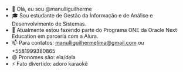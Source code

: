 - 👋 Olá, eu sou @manulliguilherme
- 🎓 Sou estudante de Gestão da Informação e de Análise e Desenvolvimento de Sistemas.
- 🌱 Atualmente estou fazendo parte do Programa ONE da Oracle Next Education em parceria com a Alura. 
- 📫 Para contatos: manulliguilhermelima@gmail.com ou +5581999380865
- 😄 Pronomes são: ela/dela 
- ⚡ Fato divertido: adoro karaokê
<!---
manulliguilherme/manulliguilherme is a ✨ special ✨ repository because its `README.md` (this file) appears on your GitHub profile.
You can click the Preview link to take a look at your changes.
--->
